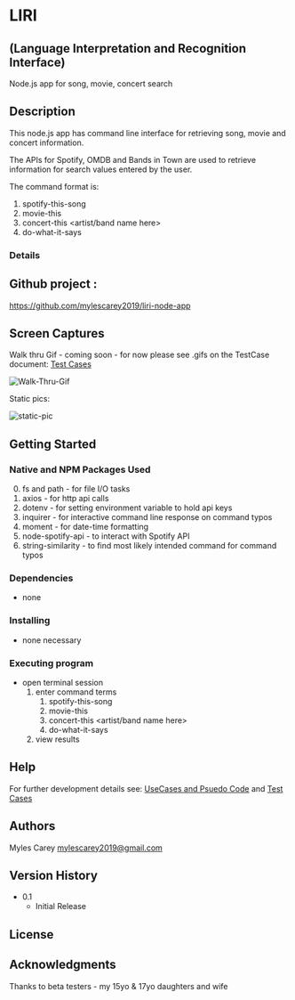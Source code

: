 # LIRI  
## (Language Interpretation and Recognition Interface)


Node.js app for song, movie, concert search

## Description
 
This node.js app has command line interface for retrieving song, movie and concert 
information.

The APIs for Spotify, OMDB and Bands in Town are used to retrieve information for
search values entered by the user.

The command format is:

1.  spotify-this-song <song name here>
2.  movie-this <movie name here>
3.  concert-this <artist/band name here>
4.  do-what-it-says

### Details

## Github project :
https://github.com/mylescarey2019/liri-node-app

## Screen Captures
Walk thru Gif  - coming soon - for now please see .gifs on the TestCase document:
[Test Cases](TestCases.md)

![Walk-Thru-Gif](assets/images/wireframe1.png)

Static pics:

![static-pic](assets/images/wireframe1b.png)


## Getting Started

### Native and NPM Packages Used
0.  fs and path - for file I/O tasks
1.  axios     - for http api calls
2.  dotenv    - for setting environment variable to hold api keys
3.  inquirer  - for interactive command line response on command typos
4.  moment    - for date-time formatting
5.  node-spotify-api  - to interact with Spotify API
6.  string-similarity - to find most likely intended command for command typos


### Dependencies

* none 

### Installing

* none necessary 

### Executing program

* open terminal session
  1. enter command terms 
        1. spotify-this-song <song name here>
        2.  movie-this <movie name here>
        3.  concert-this <artist/band name here>
        4.  do-what-it-says
    2. view results
    

## Help

For further development details see:  [UseCases and Psuedo Code](UseCases-PsuedoCode.md)
and [Test Cases](TestCases.md)


## Authors

Myles Carey 
mylescarey2019@gmail.com 

## Version History
 
* 0.1
    * Initial Release

## License


## Acknowledgments

Thanks to beta testers - my 15yo & 17yo daughters and wife 
